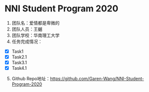 # NNI Student Program 2020

1. 团队名：爱情都是卑微的
2. 团队人员：王樾
3. 团队学校：华南理工大学
4. 任务完成情况：
- [x] Task1
- [x] Task2.1
- [x] Task3.1
- [x] Task4.1
5. Github Repo地址：https://github.com/Garen-Wang/NNI-Student-Program-2020
